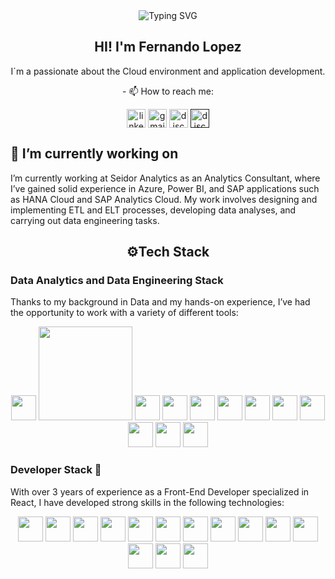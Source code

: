 
<div align="center">
  <img src="https://readme-typing-svg.demolab.com?font=Fira+Code&size=26&duration=4000&pause=1000&color=4C64F7&center=true&vCenter=true&width=435&lines=Data+Engineering;Front-end+Developer"        alt="Typing SVG" />
  <h2> HI! I'm Fernando Lopez </h2>
  <p>  I´m a passionate about the Cloud environment and application development.  </p>
  <p> - 📫 How to reach me: </p>
  <a href="https://www.linkedin.com/in/fernandolopez-/" target="blank"><img align="center" src="https://user-images.githubusercontent.com/88904952/234979284-68c11d7f-1acc-4f0c-ac78-044e1037d7b0.png" alt="linkedin" height="30" width="30" /></a>
  <a href="fernandolopezcontact1@gmail.com" target="blank"><img align="center" src="https://skillicons.dev/icons?i=gmail&perline=14" alt="gmail" height="30" width="30"  /></a>
  <a href="https://www.instagram.com/feernlopez" target="blank"><img align="center"src="https://github.com/user-attachments/assets/cbadc4b6-b2ec-4350-af83-2085f2226c6f"alt="discord" height="30" width="30" /></a>
  <a href="" target="blank"><img align="center" src="https://user-images.githubusercontent.com/88904952/234982627-019fd336-6248-453c-9b05-97c13fd1d207.png" alt="discord" height="30" width="30" /></a>
</div>

<div>
  <h2>🔭 I’m currently working on</h2>
  <p>
    I’m currently working at Seidor Analytics as an Analytics Consultant, where I’ve gained solid experience in Azure, Power BI, and SAP applications such as HANA Cloud and SAP Analytics        Cloud. My work involves designing and implementing ETL and ELT processes, developing data analyses, and carrying out data engineering tasks.
  </p>
</div>

<div>
  <h2 align="center">⚙️Tech Stack</h2>
  <div      
    align="center"
    display="flex">
    <h3 align="start">  Data Analytics and Data Engineering Stack  </h3>
      <p align="start"> Thanks to my background in Data and my hands-on experience, I’ve had the opportunity to work with a variety of different tools: </p>
      <img src="https://img.shields.io/badge/Python-3776AB?logo=python&logoColor=fff" height="40" />
      <img src="https://custom-icon-badges.demolab.com/badge/Microsoft%20Azure-fff?logo=msazure&logoColor=0089D6" height="150"/>
      <img src="https://custom-icon-badges.demolab.com/badge/Microsoft%20SQL%20Server-CC2927?logo=mssqlserver-white&logoColor=white" height="40" />
      <img src="https://img.shields.io/badge/SAP HANA-0FAAFF?logo=sap&logoColor=fff" height="40" />
      <img src="https://img.shields.io/badge/Pandas-150458?logo=pandas&logoColor=fff" height="40" />
      <img src="https://custom-icon-badges.demolab.com/badge/Matplotlib-71D291?logo=matplotlib&logoColor=fff" height="40" />
      <img src="https://img.shields.io/badge/-scikit--learn-%23F7931E?logo=scikit-learn&logoColor=white" height="40" />
      <img src="https://img.shields.io/badge/Apache%20Spark-E25A1C?logo=apachespark&logoColor=fff" height="40" />
          <img src="https://img.shields.io/badge/Jupyter%20-%23F37626.svg?logo=Jupyter&logoColor=white" height="40" />
      <img src="https://custom-icon-badges.demolab.com/badge/Power%20BI-F1C912?logo=power-bi&logoColor=fff" height="40" />
      <img src="https://img.shields.io/badge/SAP%20Analytics%20Cloud-002C66?logo=sap&logoColor=fff" height="40" />
      <img src="https://img.shields.io/badge/Microsoft%20Excel%20-%2334A853.svg?logo=google%20sheets&logoColor=white" height="40" />
  </div>
  <div
    align="center"
    display="flex">
    <h3 align="start"> Developer Stack 🔨 </h3>
    <p align="start"> With over 3 years of experience as a Front-End Developer specialized in React, I have developed strong skills in the following technologies: </p>
    <img src="https://img.shields.io/badge/JavaScript-F7DF1E?logo=javascript&logoColor=000" height="40" /> 
    <img src="https://img.shields.io/badge/TypeScript-3178C6?logo=typescript&logoColor=fff" height="40" />
    <img src="https://custom-icon-badges.demolab.com/badge/AWS-%23FF9900.svg?logo=aws&logoColor=000" height="40" />
    <img src="https://img.shields.io/badge/React-%2320232a.svg?logo=react&logoColor=%2361DAFB" height="40" />
    <img src="https://img.shields.io/badge/MongoDB-%234ea94b.svg?logo=mongodb&logoColor=white" height="40" />
    <img src="https://img.shields.io/badge/Astro-BC52EE?logo=astro&logoColor=000" height="40" />
    <img src="https://img.shields.io/badge/Next.js-black?logo=next.js&logoColor=white" height="40" />
    <img src="https://img.shields.io/badge/Postman-FF6C37?logo=postman&logoColor=white" height="40" />
    <img src="https://img.shields.io/badge/Three.js-000?logo=threedotjs&logoColor=fff" height="40" />
    <img src="https://img.shields.io/badge/Tailwind%20CSS-%2338B2AC.svg?logo=tailwind-css&logoColor=white" height="40" />
    <img src="https://img.shields.io/badge/CSS-639?logo=css&logoColor=fff" height="40" />
    <img src="https://img.shields.io/badge/HTML-%23E34F26.svg?logo=html5&logoColor=white" height="40" />
    <img src="https://img.shields.io/badge/Git-F05032?logo=git&logoColor=fff" height="40" />
    <img src="https://img.shields.io/badge/JSON-000?logo=json&logoColor=fff" height="40" />
  </div>
</div>
<!--<img src="https://skillicons.dev/icons?i=js,ts,react,nodejs,nextjs,tailwind,mongodb,threejs,git,html,css,postman,vscode&perline=14" /> -->
